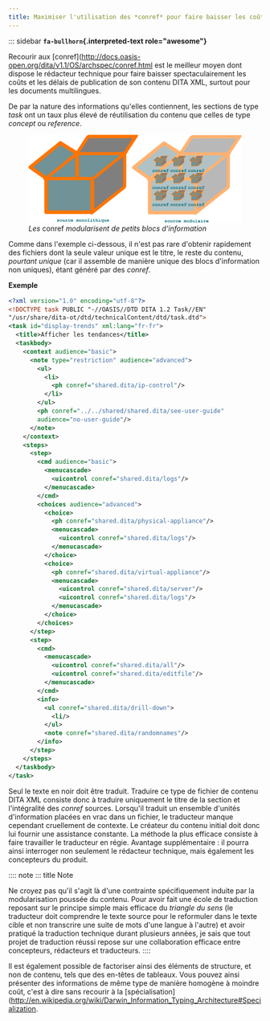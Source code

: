 ```yaml
---
title: Maximiser l'utilisation des *conref* pour faire baisser les coûts
---
```


::: sidebar
**`fa-bullhorn`{.interpreted-text role="awesome"}**

Recourir aux
\[conref\](<http://docs.oasis-open.org/dita/v1.1/OS/archspec/conref.html>
est le meilleur moyen dont dispose le rédacteur technique pour faire
baisser spectaculairement les coûts et les délais de publication de son
contenu DITA XML, surtout pour les documents multilingues.


De par la nature des informations qu'elles contiennent, les sections de
type *task* ont un taux plus élevé de réutilisation du contenu que
celles de type *concept* ou *reference*.

<figure>
<img src="graphics/maximiser-conref.svg"
alt="graphics/maximiser-conref.svg" />
<figcaption><em>Les</em> conref <em>modularisent de petits blocs
d'information</em></figcaption>
</figure>

Comme dans l'exemple ci-dessous, il n'est pas rare d'obtenir
rapidement des fichiers dont la seule valeur unique est le titre, le
reste du contenu, *pourtant unique* (car il assemble de manière unique
des blocs d'information non uniques), étant généré par des *conref*.

**Exemple**

``` xml
<?xml version="1.0" encoding="utf-8"?>
<!DOCTYPE task PUBLIC "-//OASIS//DTD DITA 1.2 Task//EN"
"/usr/share/dita-ot/dtd/technicalContent/dtd/task.dtd">
<task id="display-trends" xml:lang="fr-fr">
  <title>Afficher les tendances</title>
  <taskbody>
    <context audience="basic">
      <note type="restriction" audience="advanced">
        <ul>
          <li>
            <ph conref="shared.dita/ip-control"/>
          </li>
        </ul>
        <ph conref="../../shared/shared.dita/see-user-guide"
        audience="no-user-guide"/>
      </note>
    </context>
    <steps>
      <step>
        <cmd audience="basic">
          <menucascade>
            <uicontrol conref="shared.dita/logs"/>
          </menucascade>
        </cmd>
        <choices audience="advanced">
          <choice>
            <ph conref="shared.dita/physical-appliance"/>
            <menucascade>
              <uicontrol conref="shared.dita/logs"/>
            </menucascade>
          </choice>
          <choice>
            <ph conref="shared.dita/virtual-appliance"/>
            <menucascade>
              <uicontrol conref="shared.dita/server"/>
              <uicontrol conref="shared.dita/logs"/>
            </menucascade>
          </choice>
        </choices>
      </step>
      <step>
        <cmd>
          <menucascade>
            <uicontrol conref="shared.dita/all"/>
            <uicontrol conref="shared.dita/editfile"/>
          </menucascade>
        </cmd>
        <info>
          <ul conref="shared.dita/drill-down">
            <li/>
          </ul>
          <note conref="shared.dita/randomnames"/>
        </info>
      </step>
    </steps>
  </taskbody>
</task>
```

Seul le texte en noir doit être traduit. Traduire ce type de fichier de
contenu DITA XML consiste donc à traduire uniquement le titre de la
section et l'intégralité des *conref* sources. Lorsqu'il traduit un
ensemble d'unités d'information placées en vrac dans un fichier, le
traducteur manque cependant cruellement de contexte. Le créateur du
contenu initial doit donc lui fournir une assistance constante. La
méthode la plus efficace consiste à faire travailler le traducteur en
régie. Avantage supplémentaire : il pourra ainsi interroger non
seulement le rédacteur technique, mais également les concepteurs du
produit.

:::: note
::: title
Note


Ne croyez pas qu'il s'agit là d'une contrainte spécifiquement induite
par la modularisation poussée du contenu. Pour avoir fait une école de
traduction reposant sur le principe simple mais efficace du *triangle du
sens* (le traducteur doit comprendre le texte source pour le reformuler
dans le texte cible et non transcrire une suite de mots d'une langue à
l'autre) et avoir pratiqué la traduction technique durant plusieurs
années, je sais que tout projet de traduction réussi repose sur une
collaboration efficace entre concepteurs, rédacteurs et traducteurs.
::::

Il est également possible de factoriser ainsi des éléments de structure,
et non de contenu, tels que des en-têtes de tableaux. Vous pouvez ainsi
présenter des informations de même type de manière homogène à moindre
coût, c'est à dire sans recourir à la
\[spécialisation\](<http://en.wikipedia.org/wiki/Darwin_Information_Typing_Architecture#Specialization>.
